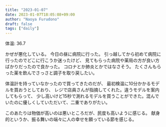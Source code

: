 ```yaml
---
title: "2023-01-07"
date: 2023-01-07T18:05:08+09:00
author: "Naoya Furudono"
draft: false
tags: ["daily"]
---
```


体温: 36.7

かぜが悪化している。
今日の昼に病院に行った。
引っ越してから初めて病院に行ったのでどこに行こうか迷ったけど、
見てもらった病院や薬局の方が良い方ばかりだったので良かった。
コロナとか肺炎とかではなさそう。
たくさんもらった薬を飲んでさっさと調子を取り戻したい。

体温計を持っていなかったので買ってきたのだが、
最初検温に10分かかるモデルを買おうとしており、
レジで店員さんが指摘してくれた。違うモデルを案内してもらって、
少し高いけど15秒で測れるモデルを買うことができた。混んでいたのに優しくしていただいて、二重でありがたい。

このあたりは物価が高いのは悪いところだが、民度も高いように感じる。
献身的というか、振る舞いの端々に人の幸せを願っている節を感じる。

